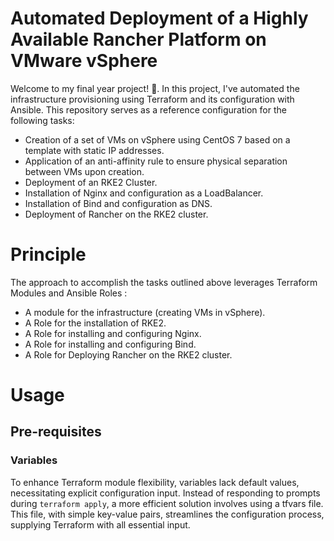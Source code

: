 # Automated Deployment of a Highly Available Rancher Platform on VMware vSphere
Welcome to my final year project! &#x1F680;.
In this project, I've automated the infrastructure provisioning using Terraform and its configuration with Ansible. This repository serves as a reference configuration for the following tasks:
- Creation of a set of VMs on vSphere using CentOS 7 based on a template with static IP addresses.
- Application of an anti-affinity rule to ensure physical separation between VMs upon creation.
- Deployment of an RKE2 Cluster.
- Installation of Nginx and configuration as a LoadBalancer.
- Installation of Bind and configuration as DNS.
- Deployment of Rancher on the RKE2 cluster.

# Principle
The approach to accomplish the tasks outlined above leverages Terraform Modules and Ansible Roles :
- A module for the infrastructure (creating VMs in vSphere).
- A Role for the installation of RKE2.
- A Role for installing and configuring Nginx.
- A Role for installing and configuring Bind.
- A Role for Deploying Rancher on the RKE2 cluster.

# Usage

## Pre-requisites

### Variables
To enhance Terraform module flexibility, variables lack default values, necessitating explicit configuration input. Instead of responding to prompts during `terraform apply`, a more efficient solution involves using a tfvars file. This file, with simple key-value pairs, streamlines the configuration process, supplying Terraform with all essential input.



  
